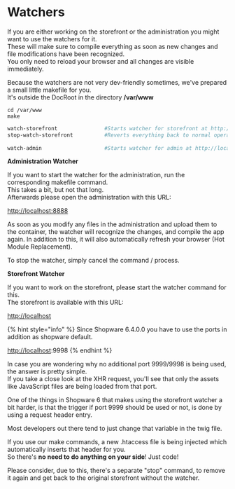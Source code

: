 # Watchers

If you are either working on the storefront or the administration you might want to use the watchers for it.  
These will make sure to compile everything as soon as new changes and file modifications have been recognized.  
You only need to reload your browser and all changes are visible immediately.  
  
Because the watchers are not very dev-friendly sometimes, we've prepared a small little makefile for you.  
It's outside the DocRoot in the directory **/var/www**

```text
cd /var/www
make
```

```bash
watch-storefront               #Starts watcher for storefront at http://localhost
stop-watch-storefront          #Reverts everything back to normal operation
        
watch-admin                    #Starts watcher for admin at http://localhost:8888
```

**Administration Watcher**

If you want to start the watcher for the administration, run the corresponding makefile command.  
This takes a bit, but not that long.  
Afterwards please open the administration with this URL:  
  
[http://localhost:8888](http://localhost:8888/)  
  
As soon as you modify any files in the administration and upload them to the container, the watcher will recognize the changes, and compile the app again. In addition to this, it will also automatically refresh your browser \(Hot Module Replacement\).  
  
To stop the watcher, simply cancel the command / process.

**Storefront Watcher**

If you want to work on the storefront, please start the watcher command for this.  
The storefront is available with this URL:  
  
[http://localhost](http://localhost/)

{% hint style="info" %}
Since Shopware 6.4.0.0 you have to use the ports in addition as shopware default.

[http://localhost](http://localhost/):9998
{% endhint %}

  
In case you are wondering why no additional port 9999/9998 is being used, the answer is pretty simple.  
If you take a close look at the XHR request, you'll see that only the assets like JavaScript files are being loaded from that port.  
  
One of the things in Shopware 6 that makes using the storefront watcher a bit harder, is that the trigger if port 9999 should be used or not, is done by using a request header entry.  
  
Most developers out there tend to just change that variable in the twig file.  
  
If you use our make commands, a new .htaccess file is being injected which automatically inserts that header for you.  
So there's **no need to do anything on your side**! Just code!  
  
Please consider, due to this, there's a separate "stop" command, to remove it again and get back to the original storefront without the watcher.  


